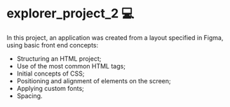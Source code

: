 # explorer_project_2 💻 

In this project, an application was created from a layout specified in Figma, using basic front end concepts:

- Structuring an HTML project;
- Use of the most common HTML tags;
- Initial concepts of CSS;
- Positioning and alignment of elements on the screen;
- Applying custom fonts;
- Spacing.
